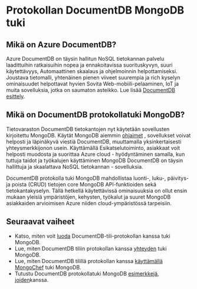 <properties 
    pageTitle="DocumentDB protokollatuki MongoDB | Microsoft Azure" 
    description="Lisätietoja DocumentDB protokollatuki MongoDB nyt käytettävissä public preview-version." 
    keywords="mongodb"
    services="documentdb" 
    authors="AndrewHoh" 
    manager="jhubbard" 
    editor="" 
    documentationCenter=""/>

<tags 
    ms.service="documentdb" 
    ms.workload="data-services" 
    ms.tgt_pltfrm="na" 
    ms.devlang="na" 
    ms.topic="article" 
    ms.date="08/23/2016" 
    ms.author="anhoh"/>

# <a name="documentdb-protocol-support-for-mongodb"></a>Protokollan DocumentDB MongoDB tuki

## <a name="what-is-azure-documentdb"></a>Mikä on Azure DocumentDB?
Azure DocumentDB on täysin hallitun NoSQL tietokannan palvelu laadittuihin ratkaisuihin nopea ja ennakoitavissa suorituskyvyn, suuri käytettävyys, Automaattinen skaalaus ja ohjelmoinnin helpottamiseksi. Joustava tietomalli, yhtenäinen pienen viiveet suurempia ja rich kyselyn ominaisuudet helpottavat hyvien Sovita Web-mobiili-pelaaminen, IoT ja muita sovelluksia, jotka on saumaton asteikko. Lue lisää [DocumentDB esittely](documentdb-introduction.md).

## <a name="what-is-documentdb-protocol-support-for-mongodb"></a>Mikä on DocumentDB protokollatuki MongoDB?
Tietovaraston DocumentDB tietokantojen nyt käytetään sovellusten kirjoitettu MongoDB. Käytät MongoDB aiemmin [ohjaimet](https://docs.mongodb.org/ecosystem/drivers/) , sovellukset voivat helposti ja läpinäkyvä viestiä DocumentDB, muuttamalla yksinkertaisesti yhteysmerkkijonon usein.  Käyttämällä Esikatselutoiminto, asiakkaat voit helposti muodosta ja suorittaa Azure cloud - hyödyntäminen samalla, kun tuttuja taidot ja työkalujen käyttäminen MongoDB DocumentDB on täysin hallittuja ja skaalattava NoSQL tietokannan - sovelluksia.

DocumentDB protokolla tuki MongoDB mahdollistaa luonti-, luku-, päivitys- ja poista (CRUD) tietojen core MongoDB API-funktioiden sekä tietokantakyselyn. Tällä hetkellä käytettävissä ominaisuuksia on ollut ensin mukaan yleisiä ympäristöjen, kehysten, työkalut ja suuret MongoDB asiakkaiden arvioimisen Azure niiden cloud-ympäristössä tarpeisiin.
  

## <a name="next-steps"></a>Seuraavat vaiheet


- Katso, miten voit [luoda](documentdb-create-mongodb-account.md) DocumentDB-tili-protokollan kanssa tuki MongoDB.
- Lue, miten DocumentDB tiliin protokollan kanssa [yhteyden](documentdb-connect-mongodb-account.md) tuki MongoDB.
- Lue, miten DocumentDB tilillä protokollan kanssa [käyttämällä MongoChef](documentdb-mongodb-mongochef.md) tuki MongoDB.
- Tutustu DocumentDB protokollatuki MongoDB [esimerkkejä, joiden](documentdb-mongodb-samples.md)kanssa.

 
